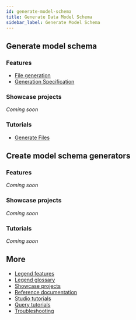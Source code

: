 ```yaml
---
id: generate-model-schema
title: Generate Data Model Schema
sidebar_label: Generate Model Schema
---
```


## Generate model schema

### Features
- [File generation](../overview/legend-features.md/#file-generation)
- [Generation Specification](../overview/legend-features.md/#generation-specification)

### Showcase projects
_Coming soon_

### Tutorials
- [Generate Files](../tutorials/studio-file-generation.md)

## Create model schema generators

### Features
_Coming soon_

### Showcase projects
_Coming soon_

### Tutorials
_Coming soon_

## More
- [Legend features](../overview/legend-features.md)
- [Legend glossary](../overview/legend-glossary.md)
- [Showcase projects](../showcases/showcase-projects.md)
- [Reference documentation](../reference/legend-language.md)
- [Studio tutorials](../tutorials/studio-workspace.md)
- [Query tutorials](../tutorials/query-builder.md)
- [Troubleshooting](./test-troubleshoot.md)